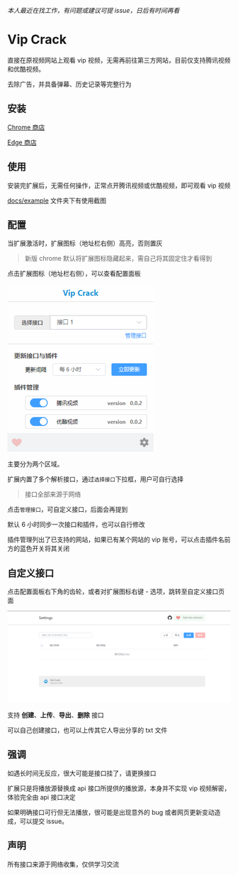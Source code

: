 *本人最近在找工作，有问题或建议可提 issue，日后有时间再看*

# Vip Crack

直接在原视频网站上观看 vip 视频，无需再前往第三方网站，目前仅支持腾讯视频和优酷视频。

去除广告，并具备弹幕、历史记录等完整行为

## 安装

[Chrome 商店](https://chrome.google.com/webstore/detail/mmephpcmjcplemnjjjohocfgijndcnbn/reviews)

[Edge 商店](https://microsoftedge.microsoft.com/addons/detail/aaeahljlflcjcbjjadhmcjhengibdonm)

## 使用

安装完扩展后，无需任何操作，正常点开腾讯视频或优酷视频，即可观看 vip 视频

[docs/example](docs/example) 文件夹下有使用截图

## 配置

当扩展激活时，扩展图标（地址栏右侧）高亮，否则置灰

> 新版 chrome 默认将扩展图标隐藏起来，需自己将其固定住才看得到

点击扩展图标（地址栏右侧），可以查看配置面板

![](docs/img/popup.png)

主要分为两个区域。

扩展内置了多个解析接口，通过`选择接口`下拉框，用户可自行选择

> 接口全部来源于网络

点击`管理接口`，可自定义接口，后面会再提到

默认 6 小时同步一次接口和插件，也可以自行修改

插件管理列出了已支持的网站，如果已有某个网站的 vip 账号，可以点击插件名前方的蓝色开关将其关闭

## 自定义接口

点击配置面板右下角的齿轮，或者对扩展图标右键 - 选项，跳转至自定义接口页面

![](docs/img/options.png)

支持 **创建**、**上传**、**导出**、**删除** 接口

可以自己创建接口，也可以上传其它人导出分享的 txt 文件

## 强调

如遇长时间无反应，很大可能是接口挂了，请更换接口

扩展只是将播放源替换成 api 接口所提供的播放源，本身并不实现 vip 视频解密，体验完全由 api 接口决定

如果明确接口可行但无法播放，很可能是出现意外的 bug 或者网页更新变动造成，可以提交 issue。

## 声明

所有接口来源于网络收集，仅供学习交流
